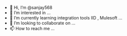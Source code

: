 - 👋 Hi, I’m @sanjay568
- 👀 I’m interested in ...
- 🌱 I’m currently learning integration tools IID , Mulesoft ...
- 💞️ I’m looking to collaborate on ...
- 📫 How to reach me ...

<!---
sanjay568/sanjay568 is a ✨ special ✨ repository because its `README.md` (this file) appears on your GitHub profile.
You can click the Preview link to take a look at your changes.
--->
